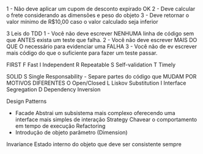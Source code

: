 1 - Não deve aplicar um cupom de desconto expirado OK
2 - Deve calcular o frete considerando as dimensões e peso do objeto
3 - Deve retornar o valor mínimo de R$10,00 caso o valor calculado seja inferior

3 Leis do TDD
1 - Você não deve escrever NENHUMA linha de código sem que ANTES exista um teste que falha.
2 - Você não deve escrever MAIS DO QUE O necessário para evidenciar uma FALHA
3 - Você não de ev escrever mais código do que o suficiente para fazer um teste passar.

FIRST
F Fast
I Independent
R Repeatable
S Self-validation
T Timely

SOLID
S Single Responsability - Separe partes do código que MUDAM POR MOTIVOS DIFERENTES
O Open/Closed
L Liskov Substitution
I Interface Segregation
D Dependency Inversion


Design Patterns   
   - Facade
Abstrai um subsistema mais complexo oferecendo uma interface mais simples de interação
Strategy
Chavear o comportamento em tempo de execução
Refactoring
   - Introdução de objeto parâmetro (Dimension)

Invariance
Estado interno do objeto que deve ser consistente sempre